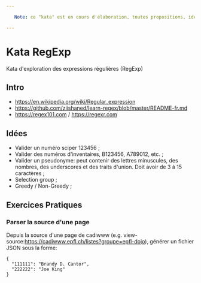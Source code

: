 ```yaml
---

   Note: ce "kata" est en cours d'élaboration, toutes propositions, idées, pull request, etc... seront très appréciées.

---
```



# Kata RegExp
Kata d'exploration des expressions régulières (RegExp)

## Intro

* https://en.wikipedia.org/wiki/Regular_expression
* https://github.com/ziishaned/learn-regex/blob/master/README-fr.md
* https://regex101.com / https://regexr.com

## Idées
* Valider un numéro sciper 123456 ;
* Valider des numéros d'inventaires, B123456, A789012, etc. ;
* Valider un pseudonyme: peut contenir des lettres minuscules, des nombres, des underscores et des traits d'union. Doit avoir de 3 à 15 caractères ;
* Selection group ;
* Greedy / Non-Greedy ;

## Exercices Pratiques

### Parser la source d'une page
Depuis la source d'une page de cadiwww (e.g. view-source:https://cadiwww.epfl.ch/listes?groupe=epfl-dojo), générer un fichier JSON sous la forme:
```
{
  "111111": "Brandy D. Cantor",
  "222222": "Joe King"
}
```

